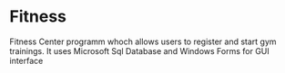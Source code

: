 # Fitness
Fitness Center programm whoch allows users to register and start gym trainings. It uses Microsoft Sql Database and Windows Forms for GUI interface
